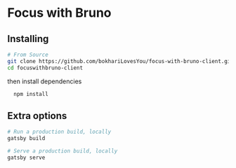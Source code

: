 # Focus with Bruno

## Installing

```bash
# From Source
git clone https://github.com/bokhariLovesYou/focus-with-bruno-client.git
cd focuswithbruno-client
```

then install dependencies

```bash
  npm install
```

## Extra options

```bash
# Run a production build, locally
gatsby build

# Serve a production build, locally
gatsby serve
```
